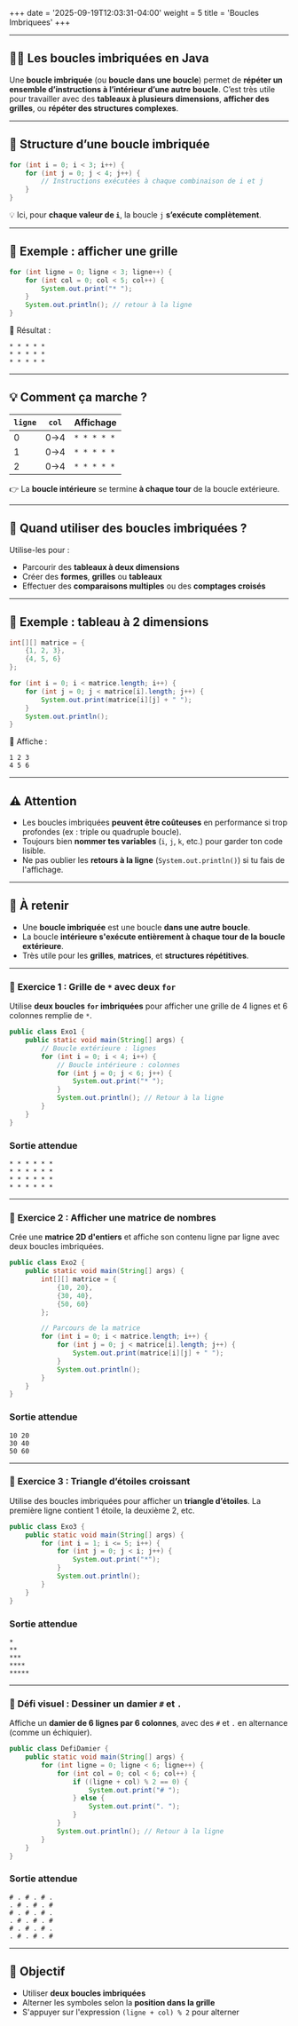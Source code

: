 +++
date = '2025-09-19T12:03:31-04:00'
weight = 5
title = 'Boucles Imbriquees'
+++


---

## 🔁🔁 Les boucles **imbriquées** en Java

Une **boucle imbriquée** (ou **boucle dans une boucle**) permet de **répéter un ensemble d’instructions à l’intérieur d’une autre boucle**. C’est très utile pour travailler avec des **tableaux à plusieurs dimensions**, **afficher des grilles**, ou **répéter des structures complexes**.

---

## 🧱 Structure d’une boucle imbriquée

```java
for (int i = 0; i < 3; i++) {
    for (int j = 0; j < 4; j++) {
        // Instructions exécutées à chaque combinaison de i et j
    }
}
```

💡 Ici, pour **chaque valeur de `i`**, la boucle `j` **s’exécute complètement**.

---

## 🔂 Exemple : afficher une grille

```java
for (int ligne = 0; ligne < 3; ligne++) {
    for (int col = 0; col < 5; col++) {
        System.out.print("* ");
    }
    System.out.println(); // retour à la ligne
}
```

🔎 Résultat :

```
* * * * *  
* * * * *  
* * * * *  
```

---

## 💡 Comment ça marche ?

| `ligne` | `col` | Affichage   |
| ------- | ----- | ----------- |
| 0       | 0→4   | `* * * * *` |
| 1       | 0→4   | `* * * * *` |
| 2       | 0→4   | `* * * * *` |

👉 La **boucle intérieure** se termine **à chaque tour** de la boucle extérieure.

---

## 🎯 Quand utiliser des boucles imbriquées ?

Utilise-les pour :

* Parcourir des **tableaux à deux dimensions**
* Créer des **formes**, **grilles** ou **tableaux**
* Effectuer des **comparaisons multiples** ou des **comptages croisés**

---

## 🔁 Exemple : tableau à 2 dimensions

```java
int[][] matrice = {
    {1, 2, 3},
    {4, 5, 6}
};

for (int i = 0; i < matrice.length; i++) {
    for (int j = 0; j < matrice[i].length; j++) {
        System.out.print(matrice[i][j] + " ");
    }
    System.out.println();
}
```

🔎 Affiche :

```
1 2 3  
4 5 6
```

---

## ⚠️ Attention

* Les boucles imbriquées **peuvent être coûteuses** en performance si trop profondes (ex : triple ou quadruple boucle).
* Toujours bien **nommer tes variables** (`i`, `j`, `k`, etc.) pour garder ton code lisible.
* Ne pas oublier les **retours à la ligne** (`System.out.println()`) si tu fais de l'affichage.

---

## 🧠 À retenir

* Une **boucle imbriquée** est une boucle **dans une autre boucle**.
* La boucle **intérieure s'exécute entièrement à chaque tour de la boucle extérieure**.
* Très utile pour les **grilles**, **matrices**, et **structures répétitives**.

---


### 🔹 **Exercice 1 : Grille de `*` avec deux `for`**

Utilise **deux boucles `for` imbriquées** pour afficher une grille de 4 lignes et 6 colonnes remplie de `*`.

```java
public class Exo1 {
    public static void main(String[] args) {
        // Boucle extérieure : lignes
        for (int i = 0; i < 4; i++) {
            // Boucle intérieure : colonnes
            for (int j = 0; j < 6; j++) {
                System.out.print("* ");
            }
            System.out.println(); // Retour à la ligne
        }
    }
}
```

### Sortie attendue

```
* * * * * *  
* * * * * *  
* * * * * *  
* * * * * *  
```

---

### 🔹 **Exercice 2 : Afficher une matrice de nombres**

Crée une **matrice 2D d'entiers** et affiche son contenu ligne par ligne avec deux boucles imbriquées.

```java
public class Exo2 {
    public static void main(String[] args) {
        int[][] matrice = {
            {10, 20},
            {30, 40},
            {50, 60}
        };

        // Parcours de la matrice
        for (int i = 0; i < matrice.length; i++) {
            for (int j = 0; j < matrice[i].length; j++) {
                System.out.print(matrice[i][j] + " ");
            }
            System.out.println();
        }
    }
}
```

### Sortie attendue

```
10 20  
30 40  
50 60
```

---

### 🔹 **Exercice 3 : Triangle d’étoiles croissant**

Utilise des boucles imbriquées pour afficher un **triangle d’étoiles**. La première ligne contient 1 étoile, la deuxième 2, etc.

```java
public class Exo3 {
    public static void main(String[] args) {
        for (int i = 1; i <= 5; i++) {
            for (int j = 0; j < i; j++) {
                System.out.print("*");
            }
            System.out.println();
        }
    }
}
```

### Sortie attendue

```
*  
**  
***  
****  
*****
```

---

### 🧩 **Défi visuel : Dessiner un damier `#` et `.`**

Affiche un **damier de 6 lignes par 6 colonnes**, avec des `#` et `.` en alternance (comme un échiquier).

```java
public class DefiDamier {
    public static void main(String[] args) {
        for (int ligne = 0; ligne < 6; ligne++) {
            for (int col = 0; col < 6; col++) {
                if ((ligne + col) % 2 == 0) {
                    System.out.print("# ");
                } else {
                    System.out.print(". ");
                }
            }
            System.out.println(); // Retour à la ligne
        }
    }
}
```

### Sortie attendue

```
# . # . # .  
. # . # . #  
# . # . # .  
. # . # . #  
# . # . # .  
. # . # . #  
```

---

## 🎯 Objectif

* Utiliser **deux boucles imbriquées**
* Alterner les symboles selon la **position dans la grille**
* S'appuyer sur l'expression `(ligne + col) % 2` pour alterner

